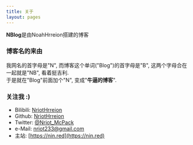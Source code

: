 ```yaml
---
title: 关于
layout: pages
---
```


**NBlog**是由NoahHrreion搭建的博客

### 博客名的来由

我网名的首字母是"N", 而博客这个单词("Blog")的首字母是"B", 这两个字母合在一起就是"NB", 看着挺吉利.<br>于是就在"Blog"前面加个"N", 变成"**牛逼的博客**".

### 关注我 :)

- Bilibili: [NriotHrreion](https://space.bilibili.com/167995410)
- Github: [NriotHrreion](https://github.com/NriotHrreion)
- Twitter: [@Nriot_McPack](https://twitter.com/Nriot_McPack)
- e-Mail: [nriot233@gmail.com](mailto:nriot233@gmail.com)
- 主站: [https://nin.red](https://nin.red)

